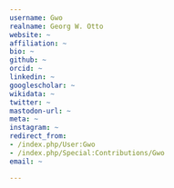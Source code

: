 ```yaml
---
username: Gwo
realname: Georg W. Otto
website: ~
affiliation: ~
bio: ~
github: ~
orcid: ~
linkedin: ~
googlescholar: ~
wikidata: ~
twitter: ~
mastodon-url: ~
meta: ~
instagram: ~
redirect_from:
- /index.php/User:Gwo
- /index.php/Special:Contributions/Gwo
email: ~

---
```

